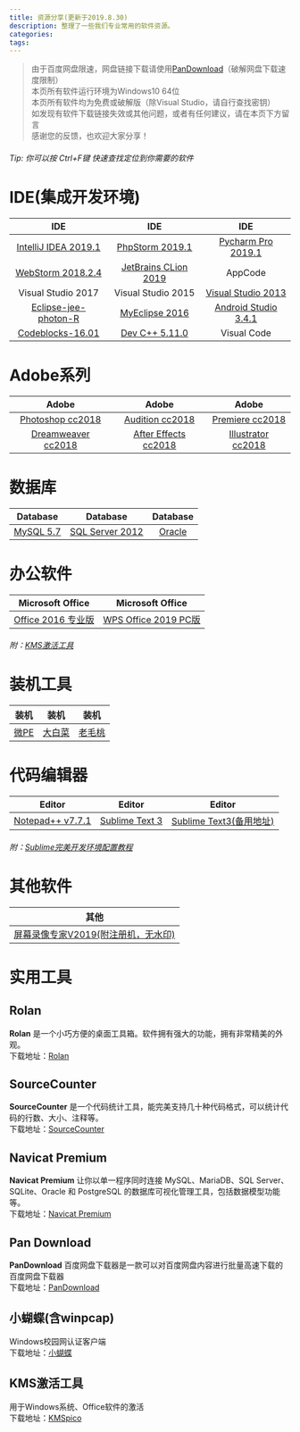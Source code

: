 ```yaml
---
title: 资源分享(更新于2019.8.30)
description: 整理了一些我们专业常用的软件资源。
categories:
tags:
---
```


>由于百度网盘限速，网盘链接下载请使用[PanDownload](#PanDownload)（破解网盘下载速度限制）  
>本页所有软件运行环境为Windows10 64位  
>本页所有软件均为免费或破解版（除Visual Studio，请自行查找密钥）  
>如发现有软件下载链接失效或其他问题，或者有任何建议，请在本页下方留言  
>感谢您的反馈，也欢迎大家分享！  
###### Tip: 你可以按 Ctrl+F键 快速查找定位到你需要的软件  

# IDE(集成开发环境)  

IDE|IDE|IDE  
:---:|:---:|:---:  
[IntelliJ IDEA 2019.1](https://pan.baidu.com/s/19ancXfeSe5nVUI7zX_1cZg)|[PhpStorm 2019.1](http://gw.gxkjbg.com:8080/201904/tools/phpstormls_jb51.rar)|[Pycharm Pro 2019.1](http://gw.gxkjbg.com:8080/201902/tools/pycharmpro19_jb51.rar)  
[WebStorm 2018.2.4](https://pan.baidu.com/s/1soJIGW9wMW-J4W-2LLgSHA)|[JetBrains CLion 2019](https://pan.baidu.com/s/1hjevB6rcWmwdGm2bg1FBAg)|AppCode  
Visual Studio 2017|Visual Studio 2015|[Visual Studio 2013](https://pan.baidu.com/s/1ewSe3vqliVuMIi44H6EfJQ)  
[Eclipse-jee-photon-R](https://pan.baidu.com/s/1nLM1vpcQNrVbRFQZwI64ng)|[MyEclipse 2016](https://pan.baidu.com/s/1US6lkRlX-viny3GrqXsCFw)|[Android Studio 3.4.1](https://dl.google.com/dl/android/studio/ide-zips/3.4.1.0/android-studio-ide-183.5522156-windows.zip)  
[Codeblocks-16.01](https://pan.baidu.com/s/1F3pZjsXqkHT-iwUkLO7k4w)|[Dev C++ 5.11.0](https://pan.baidu.com/s/14zPH7KbRfnXcRD8VCQ6UpQ)|Visual Code  

# Adobe系列  

Adobe|Adobe|Adobe  
:---:|:---:|:---:  
[Photoshop cc2018](https://pan.baidu.com/s/1OTMb96H-s3UCYF3hks1W9A)|[Audition cc2018](https://pan.baidu.com/s/1i0PkyEfcKOBGq26ZB5ukAA)|[Premiere cc2018](https://pan.baidu.com/s/1oDh_vK1Ku459k-IDoZySLA)  
[Dreamweaver cc2018](https://pan.baidu.com/s/12uoOrOFpu4uTahd2ck__aw)|[After Effects cc2018](https://pan.baidu.com/s/1nbEPHhg4DfPDKf1RSj_SLQ)|[Illustrator cc2018](https://pan.baidu.com/s/1OmxGp2HPLA1GQQuFJmZjzA)  

# 数据库
|Database|Database|Database|  
|:---:|:---:|:---:|  
|[MySQL 5.7](https://pan.baidu.com/s/1KC-rs6cKEqbyKTKLQ1WPHQ)|[SQL Server 2012](https://pan.baidu.com/s/1ANKRE8Uzt0dQ_5qmLjLZoA)|[Oracle](https://pan.baidu.com/s/1ZRAArlTgll2wYdmtTnE-CA)|  
# 办公软件
|Microsoft Office|Microsoft Office|  
|:---:|:---:|  
|[Office 2016 专业版](https://pan.baidu.com/s/1aW2QE2LWfgaIwhbFlbEKTg)|[WPS Office 2019 PC版](https://wdl1.cache.wps.cn/wps/download/W.P.S.8919.12012.2019.exe)|  
###### 附：[KMS激活工具](#KMS)  
# 装机工具  
|装机|装机|装机|  
|:---:|:---:|:---:|  
|[微PE](http://down-ww3.newasp.net/pcdown/soft/soft1/wepe_64.exe)|[大白菜](http://www.dabaicai.pw/download.html?download=http://lt.dbcxz1.net/20190815/BigBaiCai_UEFI_bd.exe)|[老毛桃](http://www.laomaotao.org/download.html?download=http://down.lmtxz1.cn/20190815/LaoMaoTao_UEFI_gw.exe)|  

# 代码编辑器
|Editor|Editor|Editor|  
|:---:|:---:|:---:|  
|[Notepad++ v7.7.1](https://dl.softmgr.qq.com/original/Development/npp.7.7.1.Installer.exe)|[Sublime Text 3](http://mydown.yesky.com/xzdown/383270?isxzq=0)|[Sublime Text3(备用地址)](https://www.sublimetext.com/3)|
###### 附：[Sublime完美开发环境配置教程](http://www.tunan.work:8090/archives/sublime)  
# 其他软件  
|其他|  
|:---:|  
|[屏幕录像专家V2019(附注册机，无水印)](https://pan.baidu.com/s/1AJYhQP_MXIgSPJfVaxeerA)|  

# 实用工具
## Rolan
**Rolan** 是一个小巧方便的桌面工具箱。软件拥有强大的功能，拥有非常精美的外观。  
下载地址：[Rolan](http://www.tunan.work:8090/upload/2019/8/Rolan-87ecc66e648b45b78b902b9b252784ec.zip)  
## SourceCounter
**SourceCounter** 是一个代码统计工具，能完美支持几十种代码格式，可以统计代码的行数、大小、注释等。  
下载地址：[SourceCounter](http://www.tunan.work:8090/upload/2019/8/sourcecounter-365f9bc92afc411cace49e30a4fef5af.zip)  
## Navicat Premium  
**Navicat Premium** 让你以单一程序同时连接 MySQL、MariaDB、SQL Server、SQLite、Oracle 和 PostgreSQL 的数据库可视化管理工具，包括数据模型功能等。  
下载地址：[Navicat Premium](http://www.tunan.work:8090/upload/2019/8/Navicat%20Premium_11.1.8%E7%AE%80%E4%BD%93%E4%B8%AD%E6%96%87%E7%89%88-29dcab81b5ca454e8702a85dcced3c17.zip)
<a name="PanDownload"></a>
## Pan Download
**PanDownload** 百度网盘下载器是一款可以对百度网盘内容进行批量高速下载的百度网盘下载器  
下载地址：[PanDownload](http://pandownload.com/2.1.2)
<a name="supplicant"></a>
## 小蝴蝶(含winpcap)
Windows校园网认证客户端  
下载地址：[小蝴蝶](http://www.tunan.work:8090/upload/2019/8/%E5%B0%8F%E8%9D%B4%E8%9D%B6-4bebdbd066364204bab8b704b75bc0e9.zip)
## KMS激活工具
用于Windows系统、Office软件的激活  
<a name="KMS"></a>
下载地址：[KMSpico](https://pan.baidu.com/s/11OKCa2TuM7KpTDnN1vjntA)